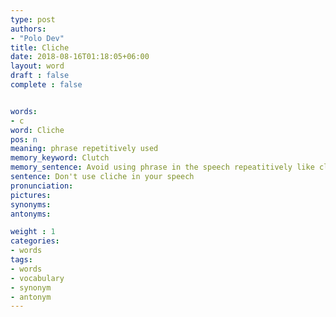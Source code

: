```yaml
---
type: post
authors:
- "Polo Dev"
title: Cliche
date: 2018-08-16T01:18:05+06:00
layout: word
draft : false
complete : false


words:
- c
word: Cliche
pos: n
meaning: phrase repetitively used
memory_keyword: Clutch
memory_sentence: Avoid using phrase in the speech repeatitively like clutch in an automobile
sentence: Don't use cliche in your speech
pronunciation:
pictures:
synonyms:
antonyms:

weight : 1
categories:
- words
tags:
- words
- vocabulary
- synonym
- antonym
---
```

